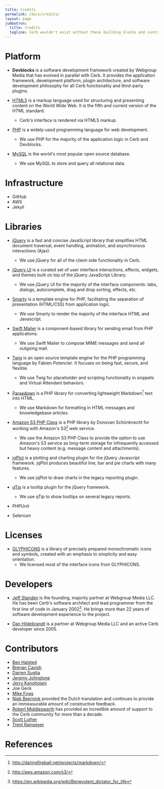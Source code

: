 ```yaml
---
title: Credits
permalink: /docs/credits/
layout: page
jumbotron:
  title: Credits
  tagline: Cerb wouldn't exist without these building blocks and contributions.
---
```


# Platform

- **Devblocks** is a software development framework created by Webgroup Media that has evolved in parallel with Cerb. It provides the application framework, development platform, plugin architecture, and software development philosophy for all Cerb functionality and third-party plugins.

- [HTML5](https://en.wikipedia.org/wiki/HTML5) is a markup language used for structuring and presenting content on the World Wide Web. It is the fifth and current version of the HTML standard.
	- Cerb's interface is rendered via HTML5 markup.

- [PHP](http://www.php.net/) is a widely-used programming language for web development.
	- We use PHP for the majority of the application logic in Cerb and Devblocks.

- [MySQL](http://www.mysql.com/) is the world's most popular open source database.
	- We use MySQL to store and query all relational data.

# Infrastructure

- GitHub
- AWS
- Jekyll

# Libraries

- [jQuery](http://jquery.com/) is a fast and concise JavaScript library that simplifies HTML document traversal, event handling, animation, and asynchronous interactions (Ajax).
	- We use jQuery for all of the client-side functionality in Cerb.

- [jQuery UI](http://jqueryui.com/) is a curated set of user interface interactions, effects, widgets, and themes built on top of the jQuery JavaScript Library.
	- We use jQuery UI for the majority of the interface components: tabs, dialogs, autocomplete, drag and drop sorting, effects, etc.

- [Smarty](http://www.smarty.net/) is a template engine for PHP, facilitating the separation of presentation (HTML/CSS) from application logic.
	- We use Smarty to render the majority of the interface HTML and Javascript.

- [Swift Mailer](http://swiftmailer.org/) is a component-based library for sending email from PHP applications.
	- We use Swift Mailer to compose MIME messages and send all outgoing mail.

- [Twig](http://www.twig-project.org/) is an open source template engine for the PHP programming language by Fabien Potencier. It focuses on being fast, secure, and flexible.
	- We use Twig for placeholder and scripting functionality in snippets and Virtual Attendant behaviors.

- [Parsedown](http://michelf.com/projects/php-markdown/) is a PHP library for converting lightweight Markdown[^markdown] text into HTML.
	-  We use Markdown for formatting in HTML messages and knowledgebase articles.

- [Amazon S3 PHP Class](http://undesigned.org.za/2007/10/22/amazon-s3-php-class) is a PHP library by Donovan Schönknecht for working with Amazon's S3[^s3] web service.
	- We use the Amazon S3 PHP Class to provide the option to use Amazon's S3 service as long-term storage for infrequently accessed but heavy content (e.g. message content and attachments).

- [jqPlot](http://www.jqplot.com/) is a plotting and charting plugin for the jQuery Javascript framework. jqPlot produces beautiful line, bar and pie charts with many features.
	- We use jqPlot to draw charts in the legacy reporting plugin.

- [qTip](http://craigsworks.com/projects/qtip/) is a tooltip plugin for the jQuery framework.
	- We use qTip to show tooltips on several legacy reports.
	
- PHPUnit
- Selenium

# Licenses

- [GLYPHICONS](http://glyphicons.com) is a library of precisely prepared monochromatic icons and symbols, created with an emphasis to simplicity and easy orientation.
	-  We licensed most of the interface icons from GLYPHICONS.

# Developers

- [Jeff Standen](http://www.linkedin.com/in/jeffstanden) is the founding, majority partner at Webgroup Media LLC. He has been Cerb's software architect and lead programmer from the first line of code in January 2002[^bdfl]. He brings more than 22 years of software development experience to the project.

- [Dan Hildebrandt](http://www.linkedin.com/in/danielhildebrandt) is a partner at Webgroup Media LLC and an active Cerb developer since 2005.

# Contributors

- [Ben Halsted](http://www.linkedin.com/in/bhalsted)
- [Brenan Cavish](http://www.linkedin.com/pub/brenan-cavish/21/a89/57b)
- [Darren Sugita](http://www.linkedin.com/pub/darren-sugita/24/234/978)
- [Jeremy Johnstone](http://www.linkedin.com/in/jsjohnst)
- [Jerry Kanoholani](http://www.linkedin.com/pub/jerry-kanoholani/19/74/977)
- Joe Geck
- [Mike Fogg](http://www.linkedin.com/in/mikefogg)
- [Niek Beernink](http://nl.linkedin.com/in/nbeernink) provided the Dutch translation and continues to provide an immeasurable amount of constructive feedback.
- [Robert Middleswarth](http://www.linkedin.com/in/robertmiddleswarth) has provided an incredible amount of support to the Cerb community for more than a decade.
- [Scott Luther](http://www.linkedin.com/pub/scott-luther/7/3b3/98)
- [Trent Ramseyer](http://www.linkedin.com/in/trentramseyer)

# References

[^bdfl]: <https://en.wikipedia.org/wiki/Benevolent_dictator_for_life>
[^s3]: <http://aws.amazon.com/s3/>
[^markdown]: <http://daringfireball.net/projects/markdown/>